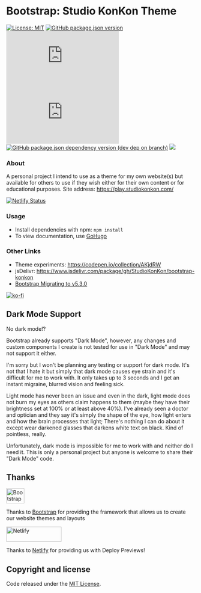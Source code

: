 # Bootstrap: Studio KonKon Theme

[![License: MIT](https://img.shields.io/github/license/StudioKonKon/bootstrap-konkon?style=flat-square)](https://opensource.org/licenses/MIT)
[![GitHub package.json version](https://img.shields.io/github/package-json/v/StudioKonKon/bootstrap-konkon?style=flat-square)](https://github.com/StudioKonKon/bootstrap-konkon)
[![GitHub file size in bytes](https://img.shields.io/github/size/StudioKonKon/bootstrap-konkon/dist/css/studio-konkon.css?label=CSS&style=flat-square)](https://github.com/StudioKonKon/bootstrap-konkon)
[![GitHub file size in bytes](https://img.shields.io/github/size/StudioKonKon/bootstrap-konkon/dist/css/studio-konkon.min.css?label=CSS%20min%20size&style=flat-square)](https://github.com/StudioKonKon/bootstrap-konkon)
[![GitHub package.json dependency version (dev dep on branch)](https://img.shields.io/github/package-json/dependency-version/StudioKonKon/bootstrap-konkon/dev/bootstrap?label=Bootstrap&logo=bootstrap&logoColor=%23fff&style=flat-square)](https://github.com/twbs/bootstrap)
[![](https://data.jsdelivr.com/v1/package/gh/StudioKonKon/bootstrap-konkon/badge)](https://www.jsdelivr.com/package/gh/StudioKonKon/bootstrap-konkon)

### About
A personal project I intend to use as a theme for my own website(s) but available for others to use if they wish either for their own content or for educational purposes. Site address: https://play.studiokonkon.com/

[![Netlify Status](https://api.netlify.com/api/v1/badges/a1dd7898-1c03-4aeb-aa6f-7524bc687ca4/deploy-status)](https://play.studiokonkon.com/)

### Usage
- Install dependencies with npm: `npm install`
- To view documentation, use [GoHugo](https://gohugo.io/)

### Other Links
- Theme experiments: https://codepen.io/collection/AKjdRW
- jsDelivr: https://www.jsdelivr.com/package/gh/StudioKonKon/bootstrap-konkon
- [Bootstrap Migrating to v5.3.0](https://getbootstrap.com/docs/5.3/migration/)

[![ko-fi](https://ko-fi.com/img/githubbutton_sm.svg)](https://ko-fi.com/K3K1FA259)

## Dark Mode Support

No dark mode!?

Bootstrap already supports "Dark Mode", however, any changes and custom components I create is not tested for use in "Dark Mode" and may not support it either.

I'm sorry but I won't be planning any testing or support for dark mode. It's not that I hate it but simply that dark mode causes eye strain and it's difficult for me to work with. It only takes up to 3 seconds and I get an instant migraine, blurred vision and feeling sick.

Light mode has never been an issue and even in the dark, light mode does not burn my eyes as others claim happens to them (maybe they have their brightness set at 100% or at least above 40%). I've already seen a doctor and optician and they say it's simply the shape of the eye, how light enters and how the brain processes that light; There's nothing I can do about it except wear darkened glasses that darkens white text on black. Kind of pointless, really.

Unfortunately, dark mode is impossible for me to work with and neither do I need it. This is only a personal project but anyone is welcome to share their "Dark Mode" code.

## Thanks

<a href="https://getbootstrap.com/">
  <img src="https://getbootstrap.com/docs/5.3/assets/brand/bootstrap-logo-shadow.png" alt="Bootstrap logo" width="48" height="40">
</a>

Thanks to [Bootstrap](https://getbootstrap.com/) for providing the framework that allows us to create our website themes and layouts

<a href="https://www.netlify.com/">
  <img src="https://www.netlify.com/v3/img/components/full-logo-light.svg" alt="Netlify" width="147" height="40">
</a>

Thanks to [Netlify](https://www.netlify.com/) for providing us with Deploy Previews!

## Copyright and license
Code released under the [MIT License](https://github.com/twbs/bootstrap/blob/main/LICENSE).
